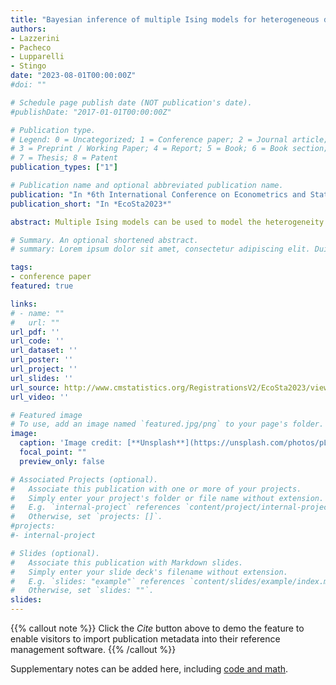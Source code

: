 ```yaml
---
title: "Bayesian inference of multiple Ising models for heterogeneous data"
authors:
- Lazzerini
- Pacheco
- Lupparelli
- Stingo
date: "2023-08-01T00:00:00Z"
#doi: ""

# Schedule page publish date (NOT publication's date).
#publishDate: "2017-01-01T00:00:00Z"

# Publication type.
# Legend: 0 = Uncategorized; 1 = Conference paper; 2 = Journal article;
# 3 = Preprint / Working Paper; 4 = Report; 5 = Book; 6 = Book section;
# 7 = Thesis; 8 = Patent
publication_types: ["1"]

# Publication name and optional abbreviated publication name.
publication: "In *6th International Conference on Econometrics and Statistics*"
publication_short: "In *EcoSta2023*"

abstract: Multiple Ising models can be used to model the heterogeneity induced in a set of binary variables by external factors. These factors may influence the joint dependence relationships represented by a set of graphs across different groups. The inference for this class of models is presented, and a Bayesian methodology is proposed based on a Markov Random Field prior to the multiple graph setting. Such prior enables the borrowing of strength across the different groups to encourage common edges when supported by the data. Sparse-inducing priors are employed on the parameters that measure graph similarities to learn which subgroups have a shared graph structure. Two Bayesian approaches are developed for inference and model selection: 1) a Fully Bayesian method for low-dimensional graphs based on conjugate priors specified w.r.t. the exact likelihood, and 2) an Approximate Bayesian method based on a quasi-likelihood approach for high-dimensional graphs where the normalization constant required in the exact method is computationally intractable. The methods' performance is studied and compared with competing approaches through an extensive simulation study. Both inferential strategies are employed to analyze data resulting from two public opinion studies in the US. The first analyzes the confidence in political institutions in different groups divided by the time users spent on web pages. The second studies the opinion on public spending in diverse inter-generational groups.

# Summary. An optional shortened abstract.
# summary: Lorem ipsum dolor sit amet, consectetur adipiscing elit. Duis posuere tellus ac convallis placerat. Proin tincidunt magna sed ex sollicitudin condimentum.

tags:
- conference paper
featured: true

links:
# - name: ""
#   url: ""
url_pdf: ''
url_code: ''
url_dataset: ''
url_poster: ''
url_project: ''
url_slides: ''
url_source: http://www.cmstatistics.org/RegistrationsV2/EcoSta2023/viewSubmission.php?in=660&token=741r992r4s97p620q5nrr77nrqq2161n
url_video: ''

# Featured image
# To use, add an image named `featured.jpg/png` to your page's folder. 
image:
  caption: 'Image credit: [**Unsplash**](https://unsplash.com/photos/pLCdAaMFLTE)'
  focal_point: ""
  preview_only: false

# Associated Projects (optional).
#   Associate this publication with one or more of your projects.
#   Simply enter your project's folder or file name without extension.
#   E.g. `internal-project` references `content/project/internal-project/index.md`.
#   Otherwise, set `projects: []`.
#projects:
#- internal-project

# Slides (optional).
#   Associate this publication with Markdown slides.
#   Simply enter your slide deck's filename without extension.
#   E.g. `slides: "example"` references `content/slides/example/index.md`.
#   Otherwise, set `slides: ""`.
slides:
---
```


{{% callout note %}}
Click the *Cite* button above to demo the feature to enable visitors to import publication metadata into their reference management software.
{{% /callout %}}

Supplementary notes can be added here, including [code and math](https://sourcethemes.com/academic/docs/writing-markdown-latex/).

